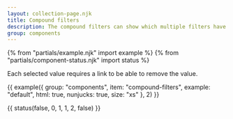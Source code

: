 ```yaml
---
layout: collection-page.njk
title: Compound filters
description: The compound filters can show which multiple filters have been selected. This is useful for search patterns.
group: components
---
```


{% from "partials/example.njk" import example %}
{% from "partials/component-status.njk" import status %}

Each selected value requires a link to be able to remove the value.

{{ example({ group: "components", item: "compound-filters", example: "default", html: true, nunjucks: true, size: "xs" }, 2) }}

{{ status(false, 0, 1, 1, 2, false) }}
